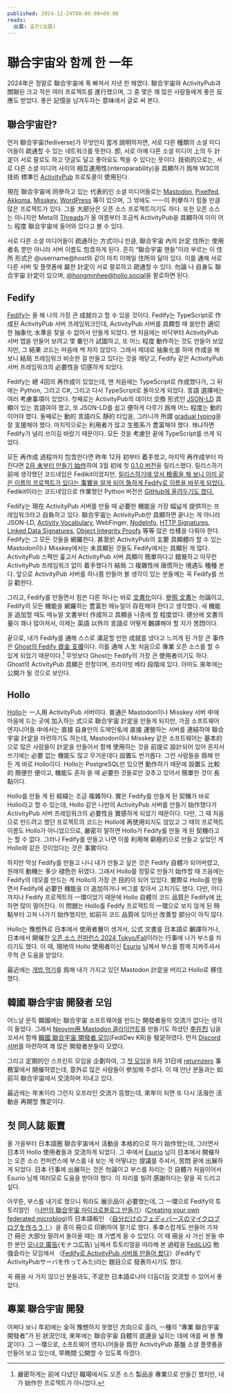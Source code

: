 ```yaml
---
published: 2024-12-24T00:00:00+09:00
reads:
  出展: 출전(出展)
---
```


聯合宇宙와 함께 한 一年
=======================

2024年은 정말로 聯合宇宙에 푹 빠져서 지낸 한 해였다.
聯合宇宙와 ActivityPub과 關聯된 크고 작은 여러 프로젝트를 進行했으며,
그 중 몇은 꽤 많은 사람들에게 좋은 反應도 받았다.
좋은 記憶을 남겨두자는 意味에서 글로 써 본다.


聯合宇宙란?
-----------

먼저 聯合宇宙(fediverse)가 무엇인지 짧게 說明하자면,
서로 다른 種類의 소셜 미디어들이 疏通할 수 있는 네트워크를 뜻한다.
卽, 서로 아예 다른 소셜 미디어 上의 두 計定이 서로 팔로도 하고 댓글도 달고
좋아요도 찍을 수 있다는 뜻이다. 技術的으로는,
서로 다른 소셜 미디어 사이의 相互運用性(interoparability)을 具顯하기 爲해 W3C의
技術 標準인 [ActivityPub] 프로토콜이 使用된다.

現在 聯合宇宙에 同參하고 있는 代表的인 소셜 미디어들로는 [Mastodon], [Pixelfed],
[Akkoma], [Misskey], [WordPress] 等이 있으며, 그 밖에도 一一이 列擧하기 힘들
만큼 많은 프로젝트가 있다. 그들 大部分은 오픈 소스 프로젝트이기도 하다.
또한 오픈 소스는 아니지만 Meta의 [Threads]가 올 여름부터 조금씩 ActivityPub을
具顯하여 이미 어느 程度 聯合宇宙에 들어와 있다고 볼 수 있다.

서로 다른 소셜 미디어들이 疏通하는 方式이니 만큼, 聯合宇宙 內의 計定 住所는
使用者名 뿐만 아니라 서버 이름도 包含하게 된다. 흔히 <q>聯合宇宙 핸들</q>이라
부르는 이 住所 形式은 @username@host와 같이 마치 이메일 住所와 닮아 있다.
이를 通해 서로 다른 서버 및 플랫폼에 屬한 計定이 서로 팔로하고 疏通할 수 있다.
勿論 나 自身도 聯合宇宙 計定이 있으며, [@hongminhee@hollo.social]을 팔로하면 된다.

[ActivityPub]: https://activitypub.rocks/
[Mastodon]: https://joinmastodon.org/ko
[Pixelfed]: https://pixelfed.org/
[Akkoma]: https://akkoma.social/
[Misskey]: https://misskey-hub.net/ko/
[WordPress]: https://ko.wordpress.org/
[Threads]: https://www.threads.net/
[@hongminhee@hollo.social]: https://hollo.social/@hongminhee


Fedify
------

[Fedify]는 올 해 나의 가장 큰 成就라고 할 수 있을 것이다.
Fedify는 TypeScript로 作成된 ActivityPub 서버 프레임워크인데,
ActivityPub 서버를 具顯할 때 쓸만한 適切한 抽象化 水準을 찾을 수 없어서
만들게 되었다. 맨 처음에는 바닥부터 ActivityPub 서버 앱을 만들어 보려고 몇
番인가 試圖하고, 또 어느 程度 動作하는 것도 만들어 보았지만,
그 結果 코드는 마음에 썩 차지 않았다. 그래서 제대로 抽象化를 하며 作成을
해 보니 結局 프레임워크 비슷한 걸 만들고 있다는 것을 깨닫고,
Fedify 같은 ActivityPub 서버 프레임워크의 必要性을 切感하게 되었다.

Fedify는 總 4回의 再作成이 있었는데, 맨 처음에는 TypeScript로 作成했다가,
그 뒤에는 Python, 그리고 C#, 그리고 다시 TypeScript로 돌아오게 되었다.
言語 選擇에는 여러 考慮事項이 있었다. 첫째로는 ActivityPub의 데이터 交換 形式인
[JSON-LD] 具顯이 있는 言語여야 했고, 또 JSON-LD를 쉽고 便하게 다루기 爲해 어느
程度는 動的이어야 했다. 둘째로는 動的 言語라도 靜的 타입을,
그러니까 所謂 [gradual typing]을 잘 支援해야 했다.
마지막으로는 利用者가 많고 生態系가 豊富해야 했다.
왜냐하면 Fedify가 널리 쓰이길 바랐기 때문이다.
모든 것을 考慮한 끝에 TypeScript를 쓰게 되었다.

모든 再作成 過程까지 包含한다면 昨年 12月 初부터 着手했고,
마지막 再作成부터 따진다면 [2月 末부터 만들기 始作][1]하여 3월 初에 첫
[0.1.0 버전]을 릴리스했다. 릴리스하기 前에 생각했던 코드네임은 Fedikit이었지만,
[릴리스하기에 앞서 檢索을 해 보니 이미 같은 이름의 프로젝트가 있다는 事實을 알게
되어 急하게 Fedify로 이름을 바꾸게 되었다.][2] Fedikit이라는 코드네임으로
作業했던 Python 버전은 [GitHub에 올려두기도 했다.][3]

Fedify는 現在 ActivityPub 서버를 만들 때 必要한 機能을 가장 幅넓게 提供하는
프레임워크라고 自負하고 있다. 聯合宇宙는 ActivityPub만 具顯하면 끝나는 게 아니라
JSON-LD, [Activity Vocabulary], WebFinger, [NodeInfo], [HTTP Signatures],
[Linked Data Signatures], [Object Integrity Proofs] 等等 많은 仕樣을 다뤄야 한다. Fedify는 그 모든 것들을 網羅한다. 甚至於 ActivityPub의 主要 具顯體라 할 수 있는
Mastodon이나 Misskey에서는 未具顯된 것들도 Fedify에서는 具顯된 게 많다.
ActivityPub 스펙만 훑고서 ActivityPub 서버 具顯이 簡單하다고 錯覺하고 아무런
ActivityPub 프레임워크 없이 着手했다가 結局 그 複雜性에 唐慌하는 境遇도 種種 본다.
앞으로 ActivityPub 서버를 하나쯤 만들어 볼 생각이 있는 분들께는 꼭 Fedify를 쓰길 勸한다.

그리고, Fedify를 만들면서 힘쓴 다른 하나는 바로 [文書化][Fedify]이다.
[參照 文書]는 勿論이고, Fedify의 모든 機能을 網羅하는 豊富한 매뉴얼이 存在해야
한다고 생각했다. 새 機能을 追加할 때도 매뉴얼 文書부터 作成하고 具顯을 나중에
할 程度였다. 德分에 文書의 量이 꽤나 많아져서, 이제는 英語 以外의 言語로 어떻게
飜譯해야 할 지가 苦悶이다.

끝으로, 내가 Fedify를 通해 스스로 滿足할 만한 成就를 냈다고 느끼게 된 가장 큰
事件은 [Ghost의 Fedify 資金 支援][4]이다. 이를 通해 人生 처음으로 專業 오픈
소스를 할 수 있게 되었기 때문이다.[^1] 무엇보다 Ghost는 Fedify의 가장 큰
使用者이기도 하다. Ghost의 ActivityPub 具顯은 한창이며, 프라이빗 베타 段階에 있다.
아마도 來年에는 公開가 될 것으로 보인다.

[^1]: 嚴密하게는 前에 다녔던 職場에서도 오픈 소스 製品을 專業으로 만들긴 했지만,
      내가 始作한 프로젝트가 아니었다.

[Fedify]: https://fedify.dev/
[JSON-LD]: https://json-ld.org/
[gradual typing]: https://en.wikipedia.org/wiki/Gradual_typing
[1]: https://github.com/dahlia/fedify/commit/9858cea9db609e7aa7a65b3bcec8dd0d8838b574
[0.1.0 버전]: https://github.com/dahlia/fedify/releases/tag/0.1.0
[2]: https://todon.eu/@hongminhee/111976051313889872
[3]: https://github.com/dahlia/fedikit
[Activity Vocabulary]: https://fedify.dev/manual/vocab
[NodeInfo]: https://fedify.dev/manual/nodeinfo
[HTTP Signatures]: https://fedify.dev/manual/send#http-signatures
[Linked Data Signatures]: https://fedify.dev/manual/send#linked-data-signatures
[Object Integrity Proofs]: https://fedify.dev/manual/send#object-integrity-proofs
[參照 文書]: https://jsr.io/@fedify/fedify/doc
[4]: https://writings.hongminhee.org/2024/07/ghost-funds-fedify/


Hollo
-----

[Hollo]는 一人用 ActivityPub 서버이다. 普通은 Mastodon이나 Misskey 서버 中에
마음에 드는 곳에 加入하는 式으로 聯合宇宙 計定을 만들게 되지만,
가끔 소프트웨어 엔지니어들 中에서는 直接 自身만의 도메인名에 直接 運營하는
서버를 連結하여 聯合宇宙 計定을 마련하기도 하는데, Mastodon이나 Misskey 같은
소프트웨어는 基本的으로 많은 사람들이 計定을 만들어서 함께 使用하는 것을 前提로
設計되어 있어 혼자서 쓰기에는 必要 없는 機能도 많고 무거운데다 設置도 번거롭다.
그런 사람들을 爲해 만든 게 바로 Hollo이다.
Hollo는 PostgreSQL만 있으면 動作하기 때문에 設置도 比較的 簡便한 便이고,
機能도 혼자 쓸 때 必要한 것들로만 갖추고 있어서 簡單한 것이 長點이다.

Hollo를 만들 게 된 經緯는 조금 複雜하다. 實은 Fedify를 만들게 된 契機가 바로
Hollo라고 할 수 있는데, Hollo 같은 나만의 ActivityPub 서버를 만들기 始作했다가
ActivityPub 서버 프레임워크의 必要性을 實感하게 되었기 때문이다.
다만, 그 때 처음으로 만드려고 했던 프로젝트의 코드는 Hollo에 再使用되지도 않았고
그 때의 프로젝트 이름도 Hollo가 아니었으므로, 嚴密히 말하면 Hollo가 Fedify를
만들 게 된 契機라고는 할 수 없다. 그러나 Fedify를 만들고 나면 이를 利用해
窮極的으로 만들고 싶었던 게 Hollo와 같은 것이었다는 것은 事實이다.

하지만 막상 Fedify를 만들고 나니 내가 만들고 싶은 것은 Fedify 自體가 되어버렸고,
원래의 動機는 多少 褪色한 뒤였다. 그래서 Hollo를 정말로 만들기 始作할 때
즈음에는 Fedify의 데모를 만드는 게 Hollo의 가장 큰 目的이 되어 있었다.
實際로 Hollo를 만들면서 Fedify에 必要한 機能을 더 追加하거나 버그를 찾아서
고치기도 했다. 다만, 어디까지나 Fedify 프로젝트의 一環이었기 때문에 Hollo 自體의
코드 品質은 Fedify에 比하면 많이 떨어진다. 이 問題는 Hollo를 Fedify 프로젝트의
一環으로 보지 않게 된 時點부터 고쳐 나가기 始作했지만, 如前히 코드 品質에 있어선
改善할 部分이 아직 많다.

Hollo는 豫想外로 日本에서 使用者層이 생겨서, 公式 文書를 日本語로 飜譯하거나,
日本에서 開催한 [오픈 소스 컨퍼런스 2024 Tokyo/Fall]이라는 行事에 나가 부스를
차리기도 했다. 이 때, 現地의 Hollo 使用者이신 [Esurio] 님께서 부스를 함께
지켜주셔서 무척 큰 도움을 받았다.

最近에는 [개밥 먹기]를 爲해 내가 가지고 있던 Mastodon 計定을 버리고 Hollo로
移住했다.

[Hollo]: https://docs.hollo.social/ko/
[오픈 소스 컨퍼런스 2024 Tokyo/Fall]: https://event.ospn.jp/osc2024-fall/
[Esurio]: https://c.koliosky.com/@esurio1673
[개밥 먹기]: https://ko.wikipedia.org/wiki/%EA%B0%9C%EB%B0%A5_%EB%A8%B9%EA%B8%B0


韓國 聯合宇宙 開發者 모임
-------------------------

어느날 문득 韓國에는 聯合宇宙 소프트웨어를 만드는 開發者들의 交流가 없다는
생각이 들었다. 그래서 [Neovim用 Mastodon 클라이언트][5]를 만들기도 하셨던
[李在烈] 님을 꼬셔서 함께 [韓國 聯合宇宙 開發者 모임][](FediDev KR)을 發足하였다.
먼저 [Discord 서버][6]를 마련하여 꽤 많은 開發者분들이 모였다.

그리고 定期的인 스프린트 모임을 企劃하여, 그 [첫 모임][7]을 8月 31日에
[returnzero] 事務室에서 開催하였는데, 意外로 많은 사람들이 參加해 주셨다.
이 때 만난 분들과는 如前히 聯合宇宙에서 交流하며 지내고 있다.

最近에는 年末이라 그런지 오프라인 交流가 뜸했는데,
來年이 되면 또 다시 活潑한 活動을 再開할 豫定이다.

[5]: https://github.com/kode-team/mastodon.nvim
[李在烈]: https://kodingwarrior.github.io/
[韓國 聯合宇宙 開發者 모임]: https://fedidev.kr/
[6]: https://discord.gg/B2ABMBpHNA
[7]: https://sprints.fedidev.kr/posts/2024-08-31-sprint/
[returnzero]: https://www.rtzr.ai/


첫 同人誌 販賣
--------------

올 가을부터 日本語圈 聯合宇宙에서 活動을 本格的으로 하기 始作했는데,
그러면서 日本의 Hollo 使用者들과 交流하게 되었다. 그 中에서 [Esurio] 님이
日本에서 開催하는 오픈 소스 컨퍼런스에 부스를 내 보는 게 어떻냐는 提議를 주셔서,
苦悶 끝에 出展하게 되었다. 日本 行事에 出展하는 것은 勿論이고 부스를 차리는 것
自體가 처음이어서 Esurio 님께 여러모로 도움을 받아야 했다.
이 자리를 빌려 感謝하다는 말을 꼭 드리고 싶다.

아무튼, 부스를 내기로 했으니 뭐라도 展示品이 必要했는데,
그 一環으로 Fedify의 튜토리얼인
〈[나만의 聯合宇宙 마이크로블로그 만들기]〉([Creating your own federated microblog])의
日本語板인 <span lang="ja">〈[自分だけのフェディバースのマイクロブログを作ろう！]〉</span>을
종이 冊으로 印刷하여 팔기로 했다. 多幸스럽게도 만들어 가져 간 冊은 大部分 팔려서
돌아올 때는 꽤 가볍게 올 수 있었다. 이 때 冊을 사 가신 분들 中 한 분인
[모나코 廣告][](<span lang="ja">モナコ広告</span>) 님께서 튜토리얼을 따라해 본
過程을 <span lang="ja">[FediLUG] 勉強会</span>라는 모임에서
〈[Fedify로 ActivityPub 서버를 만들어 봤다]〉(<span
lang="ja">FedifyでActivityPubサーバを作ってみた</span>)라는
題目으로 發表하시기도 했다.

꼭 冊을 사 가지 않으신 분들과도,
不足한 日本語로나마 더듬더듬 交流할 수 있어서 좋았다.

[나만의 聯合宇宙 마이크로블로그 만들기]: https://hackmd.io/xhAAyZgMRTuHFtkxEIv0NA
[Creating your own federated microblog]: https://fedify.dev/tutorial/microblog
[自分だけのフェディバースのマイクロブログを作ろう！]: https://github.com/dahlia/fedify-microblog-tutorial-ja
[모나코 廣告]: https://monaco.every-little.com/
[FediLUG]: https://fedilug.y-zu.org/
[Fedify로 ActivityPub 서버를 만들어 봤다]: https://www.docswell.com/s/monaco_koukoku/5DN28R-fedilug05-20241123


專業 聯合宇宙 開發
------------------

어쩌다 보니 年初에는 全혀 豫想하지 못했던 方向으로 흘러,
一種의 <q>專業 聯合宇宙 開發者</q>가 된 狀況인데,
來年에는 聯合宇宙 自體의 底邊을 넓히는 데에 애를 써 볼 豫定이다.
그 一環으로, 소프트웨어 엔지니어들을 爲한 ActivityPub 基盤 소셜 플랫폼을 만들어
보고 있는데, 早晩間 公開할 수 있도록 하겠다.